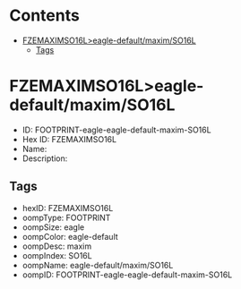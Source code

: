 



Contents
========

* [FZEMAXIMSO16L>eagle-default/maxim/SO16L](#fzemaximso16leagle-defaultmaximso16l)
	* [Tags](#tags)

# FZEMAXIMSO16L>eagle-default/maxim/SO16L

- ID: FOOTPRINT-eagle-eagle-default-maxim-SO16L
- Hex ID: FZEMAXIMSO16L
- Name: 
- Description: 

## Tags

- hexID: FZEMAXIMSO16L
- oompType: FOOTPRINT
- oompSize: eagle
- oompColor: eagle-default
- oompDesc: maxim
- oompIndex: SO16L
- oompName: eagle-default/maxim/SO16L
- oompID: FOOTPRINT-eagle-eagle-default-maxim-SO16L
